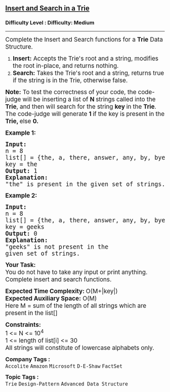 <h2><a href="https://www.geeksforgeeks.org/problems/trie-insert-and-search0651/1?page=1&category=Trie&sortBy=submissions">Insert and Search in a Trie</a></h2><h3>Difficulty Level : Difficulty: Medium</h3><hr><div class="problems_problem_content__Xm_eO"><p><span style="font-size: 14pt;">Complete the Insert and Search functions for a <strong>Trie</strong> Data Structure.&nbsp;</span></p>
<ol>
<li><span style="white-space: normal; font-size: 14pt;"><strong>Insert:</strong> Accepts the Trie's root and a string, modifies the root in-place, and returns nothing.</span></li>
<li><span style="white-space: normal; font-size: 14pt;"><strong>Search:</strong> Takes the Trie's root and a string, returns true if the string is in the Trie, otherwise false.</span></li>
</ol>
<p><span style="font-size: 14pt;"><strong>Note:</strong> To test the correctness of your code, the code-judge will be inserting a list of <strong>N </strong>strings called into the <strong>Trie</strong>, and then will search for the string <strong>key </strong>in the <strong>Trie</strong>. The code-judge will generate <strong>1 </strong>if the key is present in the <strong>Trie, </strong>else <strong>0.</strong></span></p>
<p><span style="font-size: 14pt;"><strong>Example 1:</strong></span></p>
<pre><span style="font-size: 14pt;"><strong>Input:</strong></span><br><span style="font-size: 14pt;">n = 8</span><br><span style="font-size: 14pt;">list[] = {the, a, there, answer, </span><span style="font-size: 14pt;">any, by, bye, their}</span><br><span style="font-size: 14pt;">key = the</span><br><span style="font-size: 14pt;"><strong>Output: </strong>1</span><br><span style="font-size: 14pt;"><strong>Explanation: </strong></span><br><span style="font-size: 14pt;">"the" is present in the given set of strings. </span></pre>
<p><span style="font-size: 14pt;"><strong>Example 2:</strong></span></p>
<pre><span style="font-size: 14pt;"><strong>Input:</strong></span><br><span style="font-size: 14pt;">n = 8</span><br><span style="font-size: 14pt;">list[] = {the, a, there, answer, </span><span style="font-size: 14pt;">any, by, bye, their}</span><br><span style="font-size: 14pt;">key = geeks</span><br><span style="font-size: 14pt;"><strong>Output:</strong> 0</span><br><span style="font-size: 14pt;"><strong>Explanation:</strong> </span><br><span style="font-size: 14pt;">"geeks" is not present in the</span><br><span style="font-size: 14pt;">given set of strings.</span></pre>
<p><span style="font-size: 14pt;"><strong>Your Task:<br></strong>You do not have to take any input or print anything. Complete insert and search functions.&nbsp;</span></p>
<p><span style="font-size: 14pt;"><strong>Expected Time Complexity: </strong>O(M+|key|)<br></span><span style="font-size: 14pt;"><strong>Expected Auxiliary Space:</strong> O(M)</span><br><span style="font-size: 14pt;">Here M = sum of the length of all strings which are present in the list[]&nbsp;</span></p>
<p><span style="font-size: 14pt;"><strong>Constraints:<br></strong>1 &lt;= N &lt;= 10<sup>4</sup></span><br><span style="font-size: 14pt;">1 &lt;= length of list[i] &lt;= 30</span><br><span style="font-size: 14pt;">All strings will constitute of lowercase alphabets only.</span></p></div><p><span style=font-size:18px><strong>Company Tags : </strong><br><code>Accolite</code>&nbsp;<code>Amazon</code>&nbsp;<code>Microsoft</code>&nbsp;<code>D-E-Shaw</code>&nbsp;<code>FactSet</code>&nbsp;<br><p><span style=font-size:18px><strong>Topic Tags : </strong><br><code>Trie</code>&nbsp;<code>Design-Pattern</code>&nbsp;<code>Advanced Data Structure</code>&nbsp;